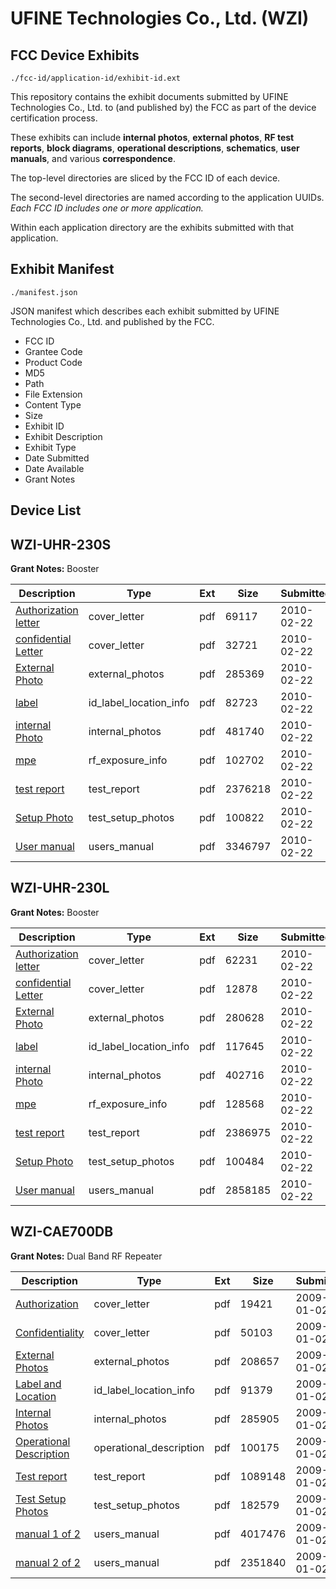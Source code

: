 # UFINE Technologies Co., Ltd. (WZI)
## FCC Device Exhibits

```
./fcc-id/application-id/exhibit-id.ext
```

This repository contains the exhibit documents submitted by UFINE Technologies Co., Ltd. to (and published by) the FCC as part of the device certification process.

These exhibits can include **internal photos**, **external photos**, **RF test reports**, **block diagrams**, **operational descriptions**, **schematics**, **user manuals**, and various **correspondence**.

The top-level directories are sliced by the FCC ID of each device.

The second-level directories are named according to the application UUIDs. *Each FCC ID includes one or more application.*

Within each application directory are the exhibits submitted with that application. 

## Exhibit Manifest

```
./manifest.json
```

JSON manifest which describes each exhibit submitted by UFINE Technologies Co., Ltd. and published by the FCC.

- FCC ID
- Grantee Code
- Product Code
- MD5
- Path
- File Extension
- Content Type
- Size
- Exhibit ID
- Exhibit Description
- Exhibit Type
- Date Submitted
- Date Available
- Grant Notes

## Device List
## WZI-UHR-230S
**Grant Notes:** Booster

| Description | Type | Ext | Size | Submitted | Available |
| ----------- | ---- | --- | ---- | --------- | --------- |
| [Authorization letter](WZI-UHR-230S/521ab54d8c9e59ba4819e96158842de9/1244007.pdf) | cover_letter | pdf | 69117 | 2010-02-22 | 2010-02-22 |
| [confidential Letter](WZI-UHR-230S/521ab54d8c9e59ba4819e96158842de9/1244008.pdf) | cover_letter | pdf | 32721 | 2010-02-22 | 2010-02-22 |
| [External Photo](WZI-UHR-230S/521ab54d8c9e59ba4819e96158842de9/1244017.pdf) | external_photos | pdf | 285369 | 2010-02-22 | 2010-04-08 |
| [label](WZI-UHR-230S/521ab54d8c9e59ba4819e96158842de9/1244018.pdf) | id_label_location_info | pdf | 82723 | 2010-02-22 | 2010-02-22 |
| [internal Photo](WZI-UHR-230S/521ab54d8c9e59ba4819e96158842de9/1244019.pdf) | internal_photos | pdf | 481740 | 2010-02-22 | 2010-04-08 |
| [mpe](WZI-UHR-230S/521ab54d8c9e59ba4819e96158842de9/1244020.pdf) | rf_exposure_info | pdf | 102702 | 2010-02-22 | 2010-02-22 |
| [test report](WZI-UHR-230S/521ab54d8c9e59ba4819e96158842de9/1244021.pdf) | test_report | pdf | 2376218 | 2010-02-22 | 2010-02-22 |
| [Setup Photo](WZI-UHR-230S/521ab54d8c9e59ba4819e96158842de9/1244022.pdf) | test_setup_photos | pdf | 100822 | 2010-02-22 | 2010-04-08 |
| [User manual](WZI-UHR-230S/521ab54d8c9e59ba4819e96158842de9/1244023.pdf) | users_manual | pdf | 3346797 | 2010-02-22 | 2010-04-08 |
## WZI-UHR-230L
**Grant Notes:** Booster

| Description | Type | Ext | Size | Submitted | Available |
| ----------- | ---- | --- | ---- | --------- | --------- |
| [Authorization letter](WZI-UHR-230L/0bc2ce6457284e5975febc1ee483905e/1243976.pdf) | cover_letter | pdf | 62231 | 2010-02-22 | 2010-02-22 |
| [confidential Letter](WZI-UHR-230L/0bc2ce6457284e5975febc1ee483905e/1243977.pdf) | cover_letter | pdf | 12878 | 2010-02-22 | 2010-02-22 |
| [External Photo](WZI-UHR-230L/0bc2ce6457284e5975febc1ee483905e/1243983.pdf) | external_photos | pdf | 280628 | 2010-02-22 | 2010-04-08 |
| [label](WZI-UHR-230L/0bc2ce6457284e5975febc1ee483905e/1243984.pdf) | id_label_location_info | pdf | 117645 | 2010-02-22 | 2010-02-22 |
| [internal Photo](WZI-UHR-230L/0bc2ce6457284e5975febc1ee483905e/1243985.pdf) | internal_photos | pdf | 402716 | 2010-02-22 | 2010-04-08 |
| [mpe](WZI-UHR-230L/0bc2ce6457284e5975febc1ee483905e/1243986.pdf) | rf_exposure_info | pdf | 128568 | 2010-02-22 | 2010-02-22 |
| [test report](WZI-UHR-230L/0bc2ce6457284e5975febc1ee483905e/1243987.pdf) | test_report | pdf | 2386975 | 2010-02-22 | 2010-02-22 |
| [Setup Photo](WZI-UHR-230L/0bc2ce6457284e5975febc1ee483905e/1243988.pdf) | test_setup_photos | pdf | 100484 | 2010-02-22 | 2010-04-08 |
| [User manual](WZI-UHR-230L/0bc2ce6457284e5975febc1ee483905e/1243989.pdf) | users_manual | pdf | 2858185 | 2010-02-22 | 2010-04-08 |
## WZI-CAE700DB
**Grant Notes:** Dual Band RF Repeater

| Description | Type | Ext | Size | Submitted | Available |
| ----------- | ---- | --- | ---- | --------- | --------- |
| [Authorization](WZI-CAE700DB/3a104fdc51834e8b962feaed6d2cbc9f/1051607.pdf) | cover_letter | pdf | 19421 | 2009-01-02 | 2009-01-02 |
| [Confidentiality](WZI-CAE700DB/3a104fdc51834e8b962feaed6d2cbc9f/1051608.pdf) | cover_letter | pdf | 50103 | 2009-01-02 | 2009-01-02 |
| [External Photos](WZI-CAE700DB/3a104fdc51834e8b962feaed6d2cbc9f/1051609.pdf) | external_photos | pdf | 208657 | 2009-01-02 | 2009-01-02 |
| [Label and Location](WZI-CAE700DB/3a104fdc51834e8b962feaed6d2cbc9f/1051610.pdf) | id_label_location_info | pdf | 91379 | 2009-01-02 | 2009-01-02 |
| [Internal Photos](WZI-CAE700DB/3a104fdc51834e8b962feaed6d2cbc9f/1051611.pdf) | internal_photos | pdf | 285905 | 2009-01-02 | 2009-01-02 |
| [Operational Description](WZI-CAE700DB/3a104fdc51834e8b962feaed6d2cbc9f/1051612.pdf) | operational_description | pdf | 100175 | 2009-01-02 | 2009-01-02 |
| [Test report](WZI-CAE700DB/3a104fdc51834e8b962feaed6d2cbc9f/1051613.pdf) | test_report | pdf | 1089148 | 2009-01-02 | 2009-01-02 |
| [Test Setup Photos](WZI-CAE700DB/3a104fdc51834e8b962feaed6d2cbc9f/1051614.pdf) | test_setup_photos | pdf | 182579 | 2009-01-02 | 2009-01-02 |
| [manual 1 of 2](WZI-CAE700DB/3a104fdc51834e8b962feaed6d2cbc9f/1051615.pdf) | users_manual | pdf | 4017476 | 2009-01-02 | 2009-01-02 |
| [manual 2 of 2](WZI-CAE700DB/3a104fdc51834e8b962feaed6d2cbc9f/1051616.pdf) | users_manual | pdf | 2351840 | 2009-01-02 | 2009-01-02 |
